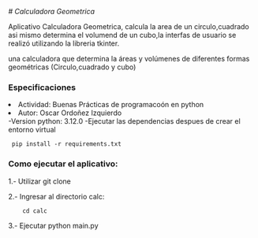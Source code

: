 <em> # Calculadora Geometrica </em>

 Aplicativo Calculadora Geometrica, calcula la area de un circulo,cuadrado asi mismo determina el volumend de un cubo,la interfas de usuario se realizó utilizando la libreria tkinter.

una calculadora que determina la áreas  y volúmenes de diferentes formas geométricas (Circulo,cuadrado y cubo)

### Especificaciones ###
 <li> Actividad: Buenas Prácticas de programacoón en python </li>
 <li> Autor: Oscar Ordoñez Izquierdo</li>
 -Version python: 3.12.0
 -Ejecutar las dependencias despues de crear el entorno virtual

     pip install -r requirements.txt 

### Como ejecutar el aplicativo: ###

  1.- Utilizar git clone 


  2.- Ingresar al directorio calc:
    
        cd calc

  3.- Ejecutar
        python main.py

       
        




